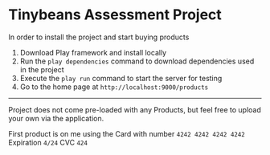 # Tinybeans Assessment Project

In order to install the project and start buying products
1. Download Play framework and install locally
2. Run the `play dependencies` command to download dependencies used in the project
3. Execute the `play run` command to start the server for testing
4. Go to the home page at `http://localhost:9000/products`

---

Project does not come pre-loaded with any Products, but feel free to upload your own via the application.

First product is on me using the Card with number `4242 4242 4242 4242` Expiration `4/24` CVC `424` 
